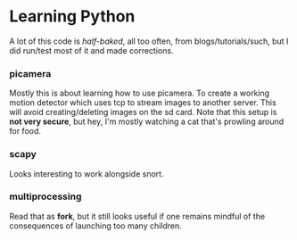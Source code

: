 Learning Python
===============

A lot of this code is *half-baked*, all too often, from blogs/tutorials/such,
but I did run/test most of it and made corrections.

### picamera

Mostly this is about learning how to use picamera. To create a working
motion detector which uses tcp to stream images to another server.
This will avoid creating/deleting images on the sd card.
Note that this setup is **not very secure**, but hey, I'm mostly watching 
a cat that's prowling around for food.

### scapy

Looks interesting to work alongside snort.

### multiprocessing

Read that as **fork**, but it still looks useful if one remains
mindful of the consequences of launching too many children.

